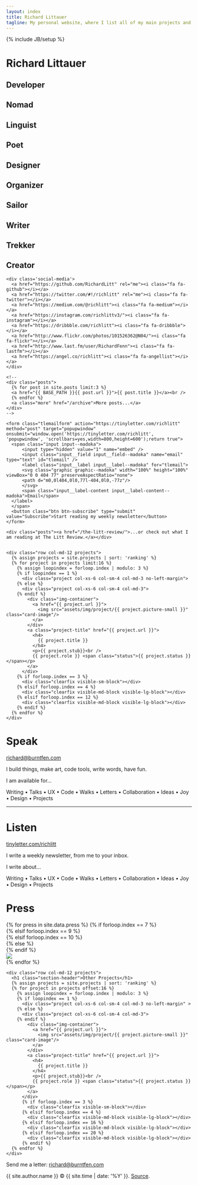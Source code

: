 ```yaml
---
layout: index
title: Richard Littauer
tagline: My personal website, where I list all of my main projects and occasionally blog.
---
```

{% include JB/setup %}

<div class="wrapper">
  <div class="container">
    <h1>Richard Littauer</h1>
    <h2 class="quotes display-first">Developer</h2>
    <h2 class="quotes">Nomad</h2>
    <h2 class="quotes">Linguist</h2>
    <h2 class="quotes">Poet</h2>
    <h2 class="quotes">Designer</h2>
    <h2 class="quotes">Organizer</h2>
    <h2 class="quotes">Sailor</h2>
    <h2 class="quotes">Writer</h2>
    <h2 class="quotes">Trekker</h2>
    <h2 class="quotes">Creator</h2>

    <div class='social-media'>
      <a href="https://github.com/RichardLitt" rel="me"><i class="fa fa-github"></i></a>
      <a href="https://twitter.com/#!/richlitt" rel="me"><i class="fa fa-twitter"></i></a>
      <a href="https://medium.com/@richlitt"><i class="fa fa-medium"></i></a>
      <a href="https://instagram.com/richlittv3/"><i class="fa fa-instagram"></i></a>
      <a href="https://dribbble.com/richlitt"><i class="fa fa-dribbble"></i></a>
      <a href="http://www.flickr.com/photos/101526362@N04/"><i class="fa fa-flickr"></i></a>
      <a href="http://www.last.fm/user/RichardFenn"><i class="fa fa-lastfm"></i></a>
      <a href="https://angel.co/richlitt"><i class="fa fa-angellist"></i></a>
    </div>

    <!--
    <div class="posts">
      {% for post in site.posts limit:3 %}
      <a href="{{ BASE_PATH }}{{ post.url }}">{{ post.title }}</a><br />
      {% endfor %}
      <a class="more" href="/archive">More posts...</a>
    </div>
    -->

    <form class="tlemailform" action="https://tinyletter.com/richlitt" method="post" target="popupwindow" onsubmit="window.open('https://tinyletter.com/richlitt', 'popupwindow', 'scrollbars=yes,width=800,height=600');return true">
      <span class="input input--madoka">
          <input type="hidden" value="1" name="embed" />
          <input class="input__field input__field--madoka" name="email" type="text" id="tlemail" />
          <label class="input__label input__label--madoka" for="tlemail">
          <svg class="graphic graphic--madoka" width="100%" height="100%" viewBox="0 0 404 77" preserveAspectRatio="none">
          <path d="m0,0l404,0l0,77l-404,0l0,-77z"/>
          </svg>
          <span class="input__label-content input__label-content--madoka">Email</span>
      </label>
      </span>
      <button class="btn btn-subscribe" type="submit" value="Subscribe">Start reading my weekly newsletter</button>
    </form>

    <div class="posts"><a href="/the-litt-review/">...or check out what I am reading at The Litt Review.</a></div>


    <div class="row col-md-12 projects">
      {% assign projects = site.projects | sort: 'ranking' %}
      {% for project in projects limit:16 %}
        {% assign loopindex = forloop.index | modulo: 3 %}
        {% if loopindex == 1 %}
          <div class="project col-xs-6 col-sm-4 col-md-3 no-left-margin">
        {% else %}
          <div class="project col-xs-6 col-sm-4 col-md-3">
        {% endif %}
            <div class="img-container">
              <a href="{{ project.url }}">
                <img src="assets/img/project/{{ project.picture-small }}" class="card-image"/>
              </a>
            </div>
            <a class="project-title" href="{{ project.url }}">
              <h4>
                {{ project.title }}
              </h4>
              <p>{{ project.stub}}<br />
              {{ project.role }} <span class="status">{{ project.status }}</span></p>
            </a>
          </div>
        {% if forloop.index == 3 %}
          <div class="clearfix visible-sm-block"></div>
        {% elsif forloop.index == 4 %}
          <div class="clearfix visible-md-block visible-lg-block"></div>
        {% elsif forloop.index == 12 %}
          <div class="clearfix visible-md-block visible-lg-block"></div>
        {% endif %}
      {% endfor %}
    </div>
  </div>
</div>

<div id="contact" >
  <div class="container">
    <div class="row col-md-12 press" >
      <div class="col-sm-5 col-sm-offset-1 col-md-5 col-md-offset-1 speak">
        <h1 >Speak</h1>
        <p><a href="mailto:richard@burntfen.com">richard@burntfen.com</a></p>
        <p>I build things, make art, code tools, write words, have fun.</p>
        <p>I am available for…</p>
        <p class="visible-xs available">Writing • Talks • UX • Code • Walks • Letters • Collaboration • Ideas • Joy • Design • Projects</p>
      </div>
      <div class="col-sm-5 col-md-5 listen">
        <hr class="visible-xs">
        <h1 >Listen</h1>
        <div>
          <p><a href="https://tinyletter.com/richlitt">tinyletter.com/richlitt</a></p>
          <p>I write a weekly newsletter, from me to your inbox.</p>
          <p class="hidden-xs">I write about…</p>
        </div>
      </div>
      </div>
    <div class="row col-md-8 col-md-offset-2 hidden-xs">
      <p class="available available-sm">Writing • Talks • UX • Code • Walks • Letters • Collaboration • Ideas • Joy • Design • Projects</p>
    </div>
  </div>
</div>


<div class="container">

  <div class="row col-md-12 press">
    <h1 class="section-header">Press</h1>
    {% for press in site.data.press %}
      {% if forloop.index == 7 %}
        <div class="col-xs-4 col-sm-3 col-md-2 col-md-offset-2">
      {% elsif forloop.index == 9 %}
        <div class="col-xs-4 col-sm-3 col-sm-offset-3 col-md-2 col-md-offset-0">
      {% elsif forloop.index == 10 %}
        <div class="col-xs-4 col-xs-offset-4 col-sm-3 col-sm-offset-0 col-md-2">
      {% else %}
        <div class="col-xs-4 col-sm-3 col-md-2">
      {% endif %}
        <div class="img-container">
          <a href="{{ press.url }}" title="{{ press.title }}">
            <img src="assets/img/press/{{ press.image }}" class="card-image">
          </a>
        </div>
      </div>
    {% endfor %}
  </div>

</div>

<div id="other-projects">
  <div class="container">

    <div class="row col-md-12 projects">
      <h1 class="section-header">Other Projects</h1>
      {% assign projects = site.projects | sort: 'ranking' %}
      {% for project in projects offset:16 %}
        {% assign loopindex = forloop.index | modulo: 3 %}
        {% if loopindex == 1 %}
          <div class="project col-xs-6 col-sm-4 col-md-3 no-left-margin" >
        {% else %}
          <div class="project col-xs-6 col-sm-4 col-md-3">
        {% endif %}
            <div class="img-container">
              <a href="{{ project.url }}">
                <img src="assets/img/project/{{ project.picture-small }}" class="card-image"/>
              </a>
            </div>
            <a class="project-title" href="{{ project.url }}">
              <h4>
                {{ project.title }}
              </h4>
              <p>{{ project.stub}}<br />
              {{ project.role }} <span class="status">{{ project.status }}</span></p>
            </a>
          </div>
          {% if forloop.index == 3 %}
            <div class="clearfix visible-sm-block"></div>
          {% elsif forloop.index == 4 %}
            <div class="clearfix visible-md-block visible-lg-block"></div>
          {% elsif forloop.index == 16 %}
            <div class="clearfix visible-md-block visible-lg-block"></div>
          {% elsif forloop.index == 20 %}
            <div class="clearfix visible-md-block visible-lg-block"></div>
          {% endif %}
      {% endfor %}
    </div>
  </div>
</div>

<footer>
  <p>Send me a letter: <a href="mailto:richard@burntfen.com">richard@burntfen.com</a></p>
  <p>{{ site.author.name }} &copy; {{ site.time | date: '%Y' }}.
    <a href="https://github.com/RichardLitt/richardlitt.github.com">Source</a>.
  </p>
</footer>
